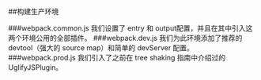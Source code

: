 ##构建生产环境

###webpack.common.js
我们设置了 entry 和 output配置，并且在其中引入这两个环境公用的全部插件。
###webpack.dev.js
我们为此环境添加了推荐的 devtool（强大的 source map）和简单的 devServer 配置。
###webpack.prod.js
我们引入了之前在 tree shaking 指南中介绍过的 UglifyJSPlugin。